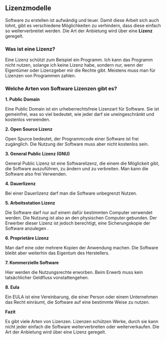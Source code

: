 ## Lizenzmodelle

Software zu erstellen ist aufwändig und teuer. Damit diese Arbeit sich auch lohnt, gibt es verschiedene Möglichkeiten zu verhindern, dass diese einfach so weiterverbreitet werden. Die Art der Anbietung wird über eine **Lizenz** geregelt.

### Was ist eine Lizenz?

Eine Lizenz schützt zum Beispiel ein Programm. Ich kann das Programm nicht nutzen, solange ich keine Lizenz habe, sondern nur, wenn der Eigentümer oder Lizenzgeber mir die Rechte gibt. Meistens muss man für Lizenzen von Programmen zahlen.

### Welche Arten von Software Lizenzen gibt es?

**1. Public Domain**

Eine Public Domain ist ein urheberrechtsfreie Lizenzart für Software. Sie ist gemeinfrei, was so viel bedeutet, wie jeder darf sie uneingeschränkt und kostenlos verwenden.

**2. Open Source Lizenz**

Open Spurce bedeutet, der Programmcode einer Software ist frei zugänglich. Die Nutzung der Software muss aber nicht kostenlos sein.

**3. General Public Lizenz (GNU)**

General Public Lizenz ist eine Softwarelizenz, die einem die Möglickeit gibt, die Software auszuführen, zu ändern und zu verbreiten. Man kann die Software also frei Verwenden.

**4. Dauerlizenz**

Bei einer Dauerlizenz darf man die Software unbegrenzt Nutzen.

**5. Arbeitsstation Lizenz**

Die Software darf nur auf einem dafür bestimmten Computer verwendet werden. Die Nutzung ist also an den physischen Computer gebunden. Der Erwerber dieser Lizenz ist jedoch berechtigt, eine Sicherungskopie der Software anzulegen .

**6. Proprietäre Lizenz**

Man darf eine oder mehrere Kopien der Anwendung machen. Die Software bleibt aber weiterhin das Eigentum des Herstellers.

**7. Kommerzielle Software**

Hier werden die Nutzungsrechte erworben. Beim Erwerb muss kein tatsächlicher Geldfluss vonstattengehen.

**8. Eula**

Ein EULA ist eine Vereinbarung, die einer Person oder einem Unternehmen das Recht einräumt, die Software auf eine bestimmte Weise zu nutzen.

**Fazit**

Es gibt viele Arten von Lizenzen. Lizenzen schützen Werke, durch sie kann nicht jeder einfach die Software weiterverbreiten oder weiterverkaufen. Die Art der Anbietung wird über eine Lizenz geregelt.
